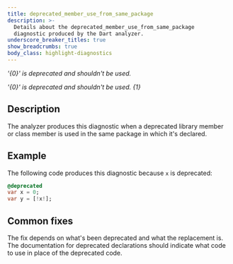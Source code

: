```yaml
---
title: deprecated_member_use_from_same_package
description: >-
  Details about the deprecated_member_use_from_same_package
  diagnostic produced by the Dart analyzer.
underscore_breaker_titles: true
show_breadcrumbs: true
body_class: highlight-diagnostics
---
```


_'{0}' is deprecated and shouldn't be used._

_'{0}' is deprecated and shouldn't be used. {1}_

## Description

The analyzer produces this diagnostic when a deprecated library member or
class member is used in the same package in which it's declared.

## Example

The following code produces this diagnostic because `x` is deprecated:

```dart
@deprecated
var x = 0;
var y = [!x!];
```

## Common fixes

The fix depends on what's been deprecated and what the replacement is. The
documentation for deprecated declarations should indicate what code to use
in place of the deprecated code.
